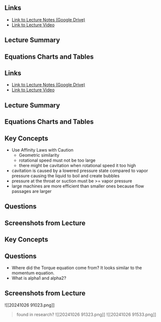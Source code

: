 ## Links
- [Link to Lecture Notes (Google Drive)]()
- [Link to Lecture Video]()

## Lecture Summary

## Equations Charts and Tables
## Links
- [Link to Lecture Notes (Google Drive)]()
- [Link to Lecture Video]()

## Lecture Summary

## Equations Charts and Tables

## Key Concepts 
- Use Affinity Laws with Caution
	- Geometric similarity
	- rotational speed must not be too large
	- there might be cavitation when rotational speed it too high
- cavitation is caused by a lowered pressure state compared to vapor pressure causing the liquid to boil and create bubbles
- pressure at the throat or suction must be >= vapor pressure
- large machines are more efficient than smaller ones because flow passages are larger

## Questions

## Screenshots from Lecture
## Key Concepts 

## Questions
- Where did the Torque equation come from? It looks similar to the momentum equation.
- What is alpha1 and alpha2?

## Screenshots from Lecture
![[20241026 91023.png]]
> found in research?
![[20241026 91323.png]]
![[20241026 91533.png]]